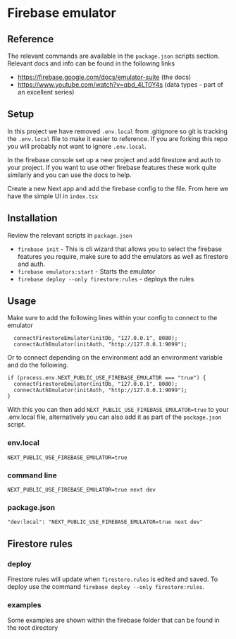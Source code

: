 # Firebase emulator

## Reference

The relevant commands are available in the `package.json` scripts section. Relevant docs and info can be found in the following links

- https://firebase.google.com/docs/emulator-suite (the docs)
- https://www.youtube.com/watch?v=qbd_4LT0Y4s (data types - part of an excellent series)

## Setup

In this project we have removed `.env.local` from .gitignore so git is tracking the `.env.local` file to make it easier to reference. If you are forking this repo you will probably not want to ignore `.env.local`.

In the firebase console set up a new project and add firestore and auth to your project. If you want to use other firebase features these work quite similarly and you can use the docs to help.

Create a new Next app and add the firebase config to the file. From here we have the simple UI in `index.tsx`

## Installation

Review the relevant scripts in `package.json`

- `firebase init` - This is cli wizard that allows you to select the firebase features you require, make sure to add the emulators as well as firestore and auth.
- `firebase emulators:start` - Starts the emulator
- `firebase deploy --only firestore:rules` - deploys the rules

## Usage

Make sure to add the following lines within your config to connect to the emulator

```
  connectFirestoreEmulator(initDb, "127.0.0.1", 8080);
  connectAuthEmulator(initAuth, "http://127.0.0.1:9099");
```

Or to connect depending on the environment add an environment variable and do the following.

```
if (process.env.NEXT_PUBLIC_USE_FIREBASE_EMULATOR === "true") {
  connectFirestoreEmulator(initDb, "127.0.0.1", 8080);
  connectAuthEmulator(initAuth, "http://127.0.0.1:9099");
}
```

With this you can then add `NEXT_PUBLIC_USE_FIREBASE_EMULATOR=true` to your .env.local file, alternatively you can also add it as part of the `package.json` script.

### env.local

```
NEXT_PUBLIC_USE_FIREBASE_EMULATOR=true
```

### command line

```
NEXT_PUBLIC_USE_FIREBASE_EMULATOR=true next dev
```

### package.json

```
"dev:local": "NEXT_PUBLIC_USE_FIREBASE_EMULATOR=true next dev"
```

## Firestore rules

### deploy

Firestore rules will update when `firestore.rules` is edited and saved. To deploy use the command `firebase deploy --only firestore:rules`.

### examples

Some examples are shown within the firebase folder that can be found in the root directory

